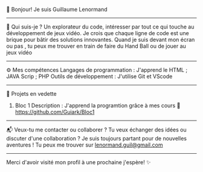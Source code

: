 👋 Bonjour! Je suis Guillaume Lenormand 

_________________________________________________________________________________________________________________________________________________________________________________________________________________________________________________________________________________

🎨 Qui suis-je ?
Un explorateur du code, intéresser par tout ce qui touche au développement de jeux vidéo. Je crois que chaque ligne de code est une brique pour bâtir des solutions innovantes. Quand je suis devant mon écran ou pas , tu peux me trouver en train de faire du Hand Ball ou de jouer au jeux vidéo

_________________________________________________________________________________________________________________________________________________________________________________________________________________________________________________________________________________

⚙️ Mes compétences
Langages de programmation : J'apprend le HTML ; JAVA Scrip ; PHP
Outils de développement : J'utilise Git et VScode

_________________________________________________________________________________________________________________________________________________________________________________________________________________________________________________________________________________

🚀 Projets en vedette
1. Bloc 1
Description : J'apprend la programtion grâce à mes cours
🔗 https://github.com/Guiark/Bloc1

_________________________________________________________________________________________________________________________________________________________________________________________________________________________________________________________________________________

📬 Veux-tu me contacter ou collaborer ?
Tu veux échanger des idées ou discuter d'une collaboration ? Je suis toujours partant pour de nouvelles aventures ! Tu peux me trouver sur lenormand.guil@gmail.com

_________________________________________________________________________________________________________________________________________________________________________________________________________________________________________________________________________________

Merci d'avoir visité mon profil à une prochaine j'espère! ✨



